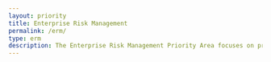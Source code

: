 ```yaml
---
layout: priority
title: Enterprise Risk Management
permalink: /erm/
type: erm
description: The Enterprise Risk Management Priority Area focuses on promoting and facilitating a risk-aware culture across the federal government through comprehensive strategy-setting supported by quality data.
---
```



